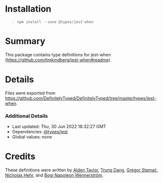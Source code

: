 # Installation
> `npm install --save @types/jest-when`

# Summary
This package contains type definitions for jest-when (https://github.com/timkindberg/jest-when#readme).

# Details
Files were exported from https://github.com/DefinitelyTyped/DefinitelyTyped/tree/master/types/jest-when.

### Additional Details
 * Last updated: Thu, 30 Jun 2022 18:32:27 GMT
 * Dependencies: [@types/jest](https://npmjs.com/package/@types/jest)
 * Global values: none

# Credits
These definitions were written by [Alden Taylor](https://github.com/aldentaylor), [Trung Dang](https://github.com/immanuel192), [Gregor Stamać](https://github.com/gstamac), [Nicholas Hehr](https://github.com/hipsterbrown), and [Bogi Napoleon Wennerström](https://github.com/boginw).
